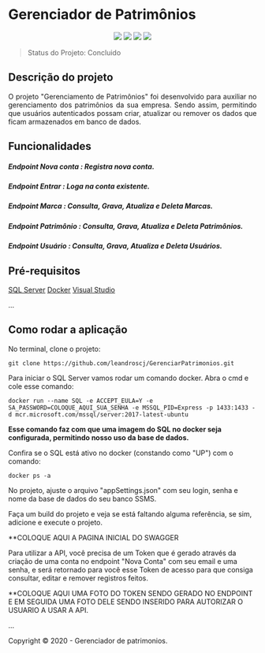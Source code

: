 <h1>Gerenciador de Patrimônios</h1> 

<p align="center">
  <img src="http://img.shields.io/static/v1?label=.NET&message=3.1&color=blue&style=for-the-badge"/>
  <img src="http://img.shields.io/static/v1?label=Docker&message=2.4.0&color=blue&style=for-the-badge"/>
  <img src="http://img.shields.io/static/v1?label=SQL%20Server&message=18.6&color=blue&style=for-the-badge"/>
  <img src="http://img.shields.io/static/v1?label=STATUS&message=CONCLUIDO&color=GREEN&style=for-the-badge"/>
</p>

>Status do Projeto: Concluido

## Descrição do projeto 

<p align="justify">
  O projeto "Gerenciamento de Patrimônios" foi desenvolvido para auxiliar no gerenciamento dos patrimônios da sua empresa. Sendo assim, permitindo que usuários autenticados possam criar, atualizar ou remover os dados que ficam armazenados em banco de dados.
</p>

## Funcionalidades

##### Endpoint Nova conta : Registra nova conta.

##### Endpoint Entrar : Loga na conta existente.

##### Endpoint Marca : Consulta, Grava, Atualiza e Deleta Marcas.

##### Endpoint Patrimônio : Consulta, Grava, Atualiza e Deleta Patrimônios.

##### Endpoint Usuário : Consulta, Grava, Atualiza e Deleta Usuários.

## Pré-requisitos

[SQL Server](https://aka.ms/ssmsfullsetup)
[Docker](https://hub.docker.com/editions/community/docker-ce-desktop-windows/)
[Visual Studio](https://visualstudio.microsoft.com/thank-you-downloading-visual-studio/?sku=Community&rel=16)

...

## Como rodar a aplicação

No terminal, clone o projeto: 

```
git clone https://github.com/leandroscj/GerenciarPatrimonios.git
```

Para iniciar o SQL Server vamos rodar um comando docker. Abra o cmd e cole esse comando:

```
docker run --name SQL -e ACCEPT_EULA=Y -e SA_PASSWORD=COLOQUE_AQUI_SUA_SENHA -e MSSQL_PID=Express -p 1433:1433 -d mcr.microsoft.com/mssql/server:2017-latest-ubuntu
```

**Esse comando faz com que uma imagem do SQL no docker seja configurada, permitindo nosso uso da base de dados.**

Confira se o SQL está ativo no docker (constando como "UP") com o comando:
```
docker ps -a 
```

No projeto, ajuste o arquivo "appSettings.json" com seu login, senha e nome da base de dados do seu banco SSMS.

Faça um build do projeto e veja se está faltando alguma referência, se sim, adicione e execute o projeto.

**COLOQUE AQUI A PAGINA INICIAL DO SWAGGER

Para utilizar a API, você precisa de um Token que é gerado através da criação de uma conta no endpoint "Nova Conta" com seu email e uma senha, e será retornado para você esse Token de acesso para que consiga consultar, editar e remover registros feitos.

**COLOQUE AQUI UMA FOTO DO TOKEN SENDO GERADO NO ENDPOINT E EM SEGUIDA UMA FOTO DELE SENDO INSERIDO PARA AUTORIZAR O USUARIO A USAR A API.

... 


Copyright :copyright: 2020 - Gerenciador de patrimonios.
